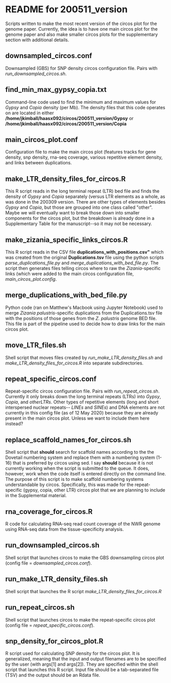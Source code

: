# README for 200511_version
Scripts written to make the most recent version of the circos plot for the genome paper. Currently, the idea is to have one main circos plot for the genome paper and also make smaller circos plots for the supplementary section with additional details.

## downsampled_circos.conf
Downsampled (GBS) for SNP density circos configuration file. Pairs with _run_downsampled_circos.sh_. 

## find_min_max_gypsy_copia.txt
Command-line code used to find the minimum and maximum values for _Gypsy_ and _Copia_ density (per Mb). The density files that this code operates on are located in either **/home/jkimball/haasx092/circos/200511_version/Gypsy** or **/home/jkimball/haasx092/circos/200511_version/Copia**

## main_circos_plot.conf
Configuration file to make the main circos plot (features tracks for gene density, snp density, rna-seq coverage, various repetitive element density, and links between duplications.

## make_LTR_density_files_for_circos.R
This R script reads in the long terminal repeat (LTR) bed file and finds the density of _Gypsy_ and _Copia_ separately (versus LTR elements as a whole, as was done in the 200309 version. There are other types of elements besides _Gypsy_ and _Copia_, but those are grouped into one class called "other". Maybe we will eventually want to break those down into smaller components for the circos plot, but the breakdown is already done in a Supplementary Table for the manuscript--so it may not be necessary.
	
## make_zizania_specific_links_circos.R
This R script reads in the CSV file **duplications_with_positions.csv"** which was created from the original **Duplications.tsv** file using the python scripts _parse_duplications_file.py_ and _merge_duplications_with_bed_file.py_. The script then generates files telling circos where to raw the _Zizania_-specific links (which were added to the main circos configuration file, _main_circos_plot.config_.

## merge_duplications_with_bed_file.py
Python code (ran on Matthew's Macbook using Jupyter Notebook) used to merge _Zizania palustris_-specific duplications from the Duplications.tsv file with the positions of those genes from the _Z. palustris_ genome BED file. This file is part of the pipeline used to decide how to draw links for the main circos plot.

## move_LTR_files.sh
Shell script that moves files created by _run_make_LTR_density_files.sh_ and _make_LTR_density_files_for_circos.R_ into separate subdirectories.

## repeat_specific_circos.conf
Repeat-specific circos configuration file. Pairs with _run_repeat_circos.sh_. Currently it only breaks down the long terminal repeats (LTRs) into _Gypsy_, _Copia_, and _otherLTRs_. Other types of repetitive elements (long and short interspersed nuclear repeats-- _LINEs_ and _SINEs_) and DNA elements are not currently in this config file (as of 12 May 2020) because they are already present in the main circos plot. Unless we want to include them here instead?

## replace_scaffold_names_for_circos.sh
Shell script that **should** search for scaffold names according to the the Dovetail numbering system and replace them with a numbering system (1-16) that is preferred by circos using sed. I say **should** because it is not currently working when the script is submitted to the queue. It does, however, work when the code itself is entered directly on the command line. The purpose of this script is to make scaffold numbering systems understandable by circos. Specifically, this was made for the repeat-specific (gypsy, copia, other LTR) circos plot that we are planning to include in the Supplemental material.

## rna_coverage_for_circos.R
R code for calculating RNA-seq read count coverage of the NWR genome using RNA-seq data from the tissue-specificity analysis.

## run_downsampled_circos.sh
Shell script that launches circos to make the GBS downsampling circos plot (config file = _downsampled_circos.conf_).

## run_make_LTR_density_files.sh
Shell script that launches the R script _make_LTR_density_files_for_circos.R_

## run_repeat_circos.sh
Shell script that launches circos to make the repeat-specific circos plot (config file = _repeat_specific_circos.conf_).

## snp_density_for_circos_plot.R
R script used for calculating SNP density for the circos plot. It is generalized, meaning that the input and output filenames are to be specified by the user (with args[1] and args[2]). They are specified within the shell script that launches this R script. Input file should be a tab-separated file (TSV) and the output should be an Rdata file.
